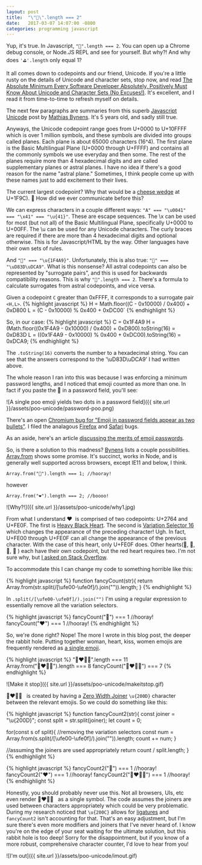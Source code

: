 ```yaml
---
layout: post
title:  "\"💩\".length === 2"
date:   2017-03-07 14:07:00 -0800
categories: programming javascript
---
```


Yup, it's true. In Javascript, `"💩".length === 2`. You can open up a Chrome debug console, or Node.JS REPL and see for yourself. But why?! And why does `'⛳'.length` only equal 1?

It all comes down to codepoints and our friend, Unicode. If you're a little rusty on the details of Unicode and character sets, stop now, and read [The Absolute Minimum Every Software Developer Absolutely, Positively Must Know About Unicode and Character Sets (No Excuses!)](https://www.joelonsoftware.com/2003/10/08/the-absolute-minimum-every-software-developer-absolutely-positively-must-know-about-unicode-and-character-sets-no-excuses/). It's excellent, and I read it from time-to-time to refresh myself on details.

The next few paragraphs are summaries from this superb [Javascript Unicode](https://mathiasbynens.be/notes/javascript-unicode) post by [Mathias Bynens](https://mathiasbynens.be). It's 5 years old, and sadly still true. 

Anyways, the Unicode codepoint range goes from U+0000 to U+10FFFF which is over 1 million symbols, and these symbols are divided into groups called planes. Each plane is about 65000 characters (16^4). The first plane is the Basic Multilingual Plane (U+0000 through U+FFFF) and contains all the commonly symbols we use everyday and then some. The rest of the planes require more than 4 hexadecimal digits and are called supplementary planes or astral planes. I have no idea if there's a good reason for the name "astral plane." Sometimes, I think people come up with these names just to add excitement to their lives. 

The current largest codepoint? Why that would be a [cheese wedge](https://codepoints.net/U+1F9C0) at U+1F9C).  🧀   How did we ever communicate before this?

We can express characters in a couple different ways: `"A" === "\u0041" === "\x41" === "\u{41}"`. These are escape sequences. The \x can be used for most (but not all) of the Basic Multilingual Plane, specifically U+0000 to U+00FF. The \u can be used for any Unicode characters. The curly braces are required if there are more than 4 hexadecimal digits and optional otherwise. This is for Javascript/HTML by the way. Other languages have their own sets of rules.

And `"💩" === "\u{1F4A9}"`.  Unfortunately, this is also true: `"💩" === "\uD83D\uDCA9"`. What is this nonsense? All astral codepoints can also be represented by "surrogate pairs", and this is used for backwards compatibility reasons. This is why `"💩".length === 2`. There's a formula to calculate surrogates from astral codepoints, and vice versa. 

Given a codepoint `C` greater than 0xFFFF, it corresponds to a surrogate pair `<H,L>`.
{% highlight javascript %}
H = Math.floor((C - 0x10000) / 0x400) + 0xD800
L = (C - 0x10000) % 0x400 + 0xDC00`
{% endhighlight %}

So, in our case:
{% highlight javascript %}
C = 0x1F4A9
H = (Math.floor((0x1F4A9 - 0x10000) / 0x400) + 0xD800).toString(16) = 0xD83D
L = ((0x1F4A9 - 0x10000) % 0x400 + 0xDC00).toString(16) = 0xDCA9;
{% endhighlight %}

The `.toString(16)` converts the number to a hexadecimal string. You can see that the answers correspond to the '\uD83D\uDCA9' I had written above.

The whole reason I ran into this was because I was enforcing a minimum password lengths, and I noticed that emoji counted as more than one. In fact if you paste the 💩 in a password field, you'll see: 

![A single poo emoji yields two dots in a password field]({{ site.url }}/assets/poo-unicode/password-poo.png)

There's an open [Chromium bug for "Emoji in password fields appear as two bullets"](https://bugs.chromium.org/p/chromium/issues/detail?id=486880). I filed the analagous [Firefox](https://bugzilla.mozilla.org/show_bug.cgi?id=1345229) and [Safari](https://bugs.webkit.org/show_bug.cgi?id=169373) bugs.

As an aside, here's an article [discussing the merits of emoji passwords](https://medium.com/@hvost/why-you-should-not-use-emojis-in-your-passwords-b8db0607e169#.ee3f1qr43).

So, is there a solution to this madness? [Bynens](https://mathiasbynens.be/notes/javascript-unicode#accounting-for-astral-symbols) lists a couple possibilities. [Array.from](https://developer.mozilla.org/en-US/docs/Web/JavaScript/Reference/Global_Objects/Array/from) shows some promise. It's succinct, works in Node, and is generally well supported across browsers, except IE11 and below, I think.

`Array.from("💩").length === 1; //hooray!`

however

`Array.from("❤️").length === 2; //boooo!`

![Why?!]({{ site.url }}/assets/poo-unicode/why1.jpg)

From what I understand ❤️  &nbsp;is comprised of two codepoints: U+2764 and U+FE0F. The first is [Heavy Black Heart](https://codepoints.net/U+2764). The second is [Variation Selector 16](https://codepoints.net/U+fe0f) which changes the appearance of the preceding character! Ugh. In fact, U+FE00 through U+FE0F can all change the appearance of the previous character. With the case of this heart, only U+FE0F does. Other hearts(💙, 💚, 💛, 💜 ) each have their own codepoint, but the red heart requires two. I'm not sure why, but [I asked on Stack Overflow](https://stackoverflow.com/questions/42679712/why-does-the-red-heart-emoji-require-two-code-points-but-the-other-colored-hear/42680595#42680595).

To accommodate this I can change my code to something horrible like this:

{% highlight javascript %}
function fancyCount(str){
  return Array.from(str.split(/[\ufe00-\ufe0f]/).join("")).length;
}
{% endhighlight %}

In `.split(/[\ufe00-\ufe0f]/).join("")` I'm using a regular expression to essentially remove all the variation selectors.

{% highlight javascript %}
fancyCount("💩") === 1 //hooray!
fancyCount("❤️") === 1 //hooray!
{% endhighlight %}

So, we're done right? Nope! The more I wrote in this blog post, the deeper the rabbit hole. Putting together woman, heart, kiss, women emojis are frequently rendered as [a single emoji](http://emojipedia.org/kiss-woman-woman/). 

{% highlight javascript %}
"👩‍❤️‍💋‍👩".length === 11
Array.from("👩‍❤️‍💋‍👩").length === 8
fancyCount("👩‍❤️‍💋‍👩") === 7
{% endhighlight %}

![Make it stop]({{ site.url }}/assets/poo-unicode/makeitstop.gif)

👩‍❤️‍💋‍👩 &nbsp; is created by having a [Zero Width Joiner](https://codepoints.net/U+200D) `\u{200D}` character between the relevant emojis. So we could do something like this:

{% highlight javascript %}
function fancyCount2(str){
  const joiner = "\u{200D}";
  const split = str.split(joiner);
  let count = 0;

  for(const s of split){
    //removing the variation selectors
    const num = Array.from(s.split(/[\ufe00-\ufe0f]/).join("")).length;
    count += num;
  }

  //assuming the joiners are used appropriately
  return count / split.length;
}
{% endhighlight %}

{% highlight javascript %}
fancyCount2("💩") === 1 //hooray!
fancyCount2("❤️") === 1 //hooray!
fancyCount2("👩‍❤️‍💋‍👩") === 1 //hooray!
{% endhighlight %}

Honestly, you should probably never use this. Not all browsers, UIs, etc even render 👩‍❤️‍💋‍👩 &nbsp; as a single symbol. The code assumes the joiners are used between characters appropriately which could be very problematic. During my research noticed that `\u{200C}` allows for [ligatures](http://ilovetypography.com/2007/09/09/decline-and-fall-of-the-ligature/) and `fancyCount2` isn't accounting for that. That's an easy adjustment, but I'm sure there's even more modifiers and joiners that I've never heard of. I know you're on the edge of your seat waiting for the ultimate solution, but this rabbit hole is too deep! Sorry for the disappointment, but if you know of a more robust, comprehensive character counter, I'd love to hear from you!

![I'm out]({{ site.url }}/assets/poo-unicode/imout.gif)
